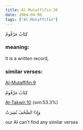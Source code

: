 ```yaml
---
title: Al-Mutaffifin:20
date: 2004-04-06
tags: ["Al-Mutaffifin"]
---
```

كِتَابٌ مَرْقُومٌ
### meaning: 
It is a written record,
### similar verses: 

[Al-Mutaffifin:9](/83/9)

كِتَابٌ مَرْقُومٌ

[At-Takwir:10](/81/10) (sim:53.3%)

وَإِذَا الصُّحُفُ نُشِرَتْ

our AI can't find any similar verses



